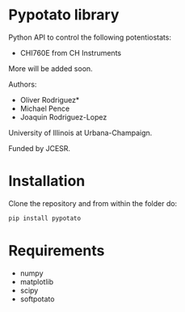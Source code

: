 # Pypotato library
Python API to control the following potentiostats:

* CHI760E from CH Instruments

More will be added soon.

Authors:

* Oliver Rodriguez*
* Michael Pence
* Joaquin Rodriguez-Lopez

University of Illinois at Urbana-Champaign.

Funded by JCESR.

# Installation
Clone the repository and from within the folder do:
```python
pip install pypotato
```

# Requirements
* numpy
* matplotlib
* scipy
* softpotato
